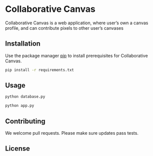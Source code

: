 # Collaborative Canvas

Collaborative Canvas is a web application, where user’s own a canvas profile, and can contribute pixels to other user’s canvases


## Installation

Use the package manager [pip](https://pip.pypa.io/en/stable/) to install prerequisites for Collaborative Canvas.

```bash
pip install -r requirements.txt
```

## Usage

```python
python database.py

python app.py
```

## Contributing
We welcome pull requests. Please make sure updates pass tests.

## License